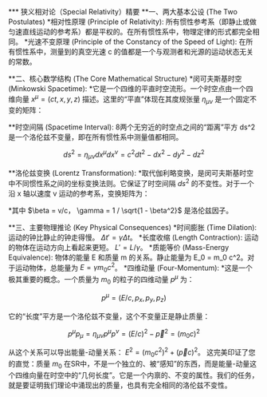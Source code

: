 *** 狭义相对论（Special Relativity）精要
**一、两大基本公设 (The Two Postulates)
*相对性原理 (Principle of Relativity): 所有惯性参考系（即静止或做匀速直线运动的参考系）都是平权的。在所有惯性系中，物理定律的形式都完全相同。
*光速不变原理 (Principle of the Constancy of the Speed of Light): 在所有惯性系中，测量到的真空光速 c 的值都是一个与观测者和光源的运动状态无关的常数。

**二、核心数学结构 (The Core Mathematical Structure)
*闵可夫斯基时空 (Minkowski Spacetime):
*它是一个四维的平直时空流形。一个时空点由一个四维向量 $x^\mu = (ct, x, y, z)$ 描述。这里的“平直”体现在其度规张量 $\eta_{\mu\nu}$ 是一个固定不变的矩阵：

**时空间隔 (Spacetime Interval):
8两个无穷近的时空点之间的“距离”平方 ds^2 是一个洛伦兹不变量，即在所有惯性系中测量值都相同。
```math
ds^2 = \eta_{\mu\nu} dx^\mu dx^\nu = c^2 dt^2 - dx^2 - dy^2 - dz^2
```
**洛伦兹变换 (Lorentz Transformation):
*取代伽利略变换，是闵可夫斯基时空中不同惯性系之间的坐标变换法则。它保证了时空间隔 $ds^2$ 的不变性。对于一个沿 x 轴以速度 v 运动的参考系，变换矩阵为：

*其中 $\beta = v/c， \gamma = 1 / \sqrt{1 - \beta^2}$ 是洛伦兹因子。

**三、主要物理推论 (Key Physical Consequences)
*时间膨胀 (Time Dilation): 运动的钟比静止的钟走得慢。 $\Delta t' = \gamma \Delta t$。
*长度收缩 (Length Contraction): 运动的物体在运动方向上看起来更短。 $L' = L / \gamma$。
*质能等价 (Mass-Energy Equivalence): 物体的能量 E 和质量 m 的关系。静止能量为 E_0 = m_0 c^2。对于运动物体，总能量为 $E = \gamma m_0 c^2$。
*四维动量 (Four-Momentum):
*这是一个极其重要的概念。一个质量为 $m_0$ 的粒子的四维动量 $p^\mu$ 为：
```math
p^\mu = (E/c, p_x, p_y, p_z)
```
它的“长度”平方是一个洛伦兹不变量，这个不变量正是静止质量：
```math
p^\mu p_\mu = \eta_{\mu\nu} p^\mu p^\nu = (E/c)^2 - \vec{p}^2 = (m_0 c)^2
```
从这个关系可以导出能量-动量关系： $E^2 = (m_0 c^2)^2 + (\vec{p}c)^2$。
这完美印证了您的直觉：质量 $m_0$ 在SR中，不是一个独立的、被“感知”的东西，而是能量-动量这个四维向量在时空中的“几何长度”。它是一个内禀的、不变的属性。我们的任务，就是要证明我们理论中涌现出的质量，也具有完全相同的洛伦兹不变性。

